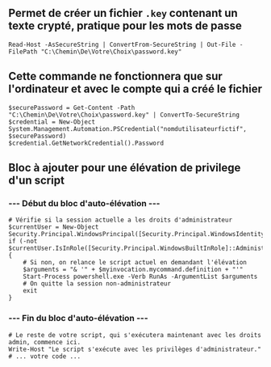 
## Permet de créer un fichier `.key` contenant un texte crypté, pratique pour les mots de passe
```
Read-Host -AsSecureString | ConvertFrom-SecureString | Out-File -FilePath "C:\Chemin\De\Votre\Choix\password.key"
```

## Cette commande ne fonctionnera que sur l'ordinateur et avec le compte qui a créé le fichier
```
$securePassword = Get-Content -Path "C:\Chemin\De\Votre\Choix\password.key" | ConvertTo-SecureString
$credential = New-Object System.Management.Automation.PSCredential("nomdutilisateurfictif", $securePassword)
$credential.GetNetworkCredential().Password
```


## Bloc à ajouter pour une élévation de privilege d'un script
### --- Début du bloc d'auto-élévation ---
```
# Vérifie si la session actuelle a les droits d'administrateur
$currentUser = New-Object Security.Principal.WindowsPrincipal([Security.Principal.WindowsIdentity]::GetCurrent())
if (-not $currentUser.IsInRole([Security.Principal.WindowsBuiltInRole]::Administrator)) {
    # Si non, on relance le script actuel en demandant l'élévation
    $arguments = "& '" + $myinvocation.mycommand.definition + "'"
    Start-Process powershell.exe -Verb RunAs -ArgumentList $arguments
    # On quitte la session non-administrateur
    exit
}
```
### --- Fin du bloc d'auto-élévation ---
```
# Le reste de votre script, qui s'exécutera maintenant avec les droits admin, commence ici.
Write-Host "Le script s'exécute avec les privilèges d'administrateur."
# ... votre code ...
```
